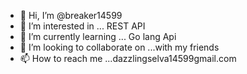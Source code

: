 - 👋 Hi, I’m @breaker14599
- 👀 I’m interested in ... REST API
- 🌱 I’m currently learning ... Go lang Api
- 💞️ I’m looking to collaborate on ...with my friends
- 📫 How to reach me ...dazzlingselva14599gmail.com

<!---
breaker14599/breaker14599 is a ✨ special ✨ repository because its `README.md` (this file) appears on your GitHub profile.
You can click the Preview link to take a look at your changes.
--->
